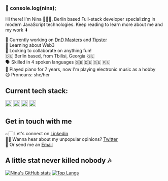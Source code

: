 ### 🤠 console.log(nina);

Hi there! I'm Nina 👩🏻‍💻, Berlin based Full-stack developer specializing in modern JavaScript technologies. Keep reading to learn more about me and my work ⬇


🔭 Currently working on [DnD Masters](https://github.com/ninabarbakadze/DnD-Masters) and [Tipster](https://github.com/ninabarbakadze/Tipster)<br>
🧠 Learning about Web3<br>
👀 Looking to collaborate on anything fun!<br> 
🇩🇪 Berlin based, from Tbilisi, Georgia 🇬🇪 <br>
🗣 Skilled in 4 spoken languages 🇬🇧 🇩🇪 🇬🇪 🇷🇺<br>
🎹 Played piano for 7 years, now I'm playing electronic music as a hobby<br>
😄 Pronouns: she/her<br>

## Current tech stack:
<a href="https://www.typescriptlang.org/" title="Typescript"><img src="https://github.com/get-icon/geticon/raw/master/icons/typescript-icon.svg" alt="Typescript" width="21px" height="21px"></a>
<a href="https://developer.mozilla.org/en-US/docs/Web/JavaScript" title="JavaScript"><img src="https://github.com/get-icon/geticon/raw/master/icons/javascript.svg" alt="JavaScript" width="21px" height="21px"></a>
<a href="https://reactjs.org/" title="React"><img src="https://github.com/get-icon/geticon/raw/master/icons/react.svg" alt="React" width="21px" height="21px"></a>
<a href="https://redux.js.org/" title="Redux"><img src="https://github.com/get-icon/geticon/raw/master/icons/redux.svg" alt="Redux" width="21px" height="21px"></a>

## Get in touch with me
👉🏻 Let's connect on [Linkedin](https://www.linkedin.com/in/nina-engineer/)<br>
💅🏻 Wanna hear about my unpopular opinions? [Twitter](https://twitter.com/NinaBarbakadze)<br>
📧 Or send me an [Email](mailto:barbakadzeninaa@gmail.com?subject=[GitHub]%20Source%20Han%20Sans)

## A little stat never killed nobody 🎶

[![Nina's GitHub stats](https://github-readme-stats.vercel.app/api?username=ninabarbakadze)](https://github.com/ninabarbakadze/github-readme-stats)
[![Top Langs](https://github-readme-stats.vercel.app/api/top-langs/?username=ninabarbakadze&layout=compact)](https://github.com/ninabarbakadze/github-readme-stats)

